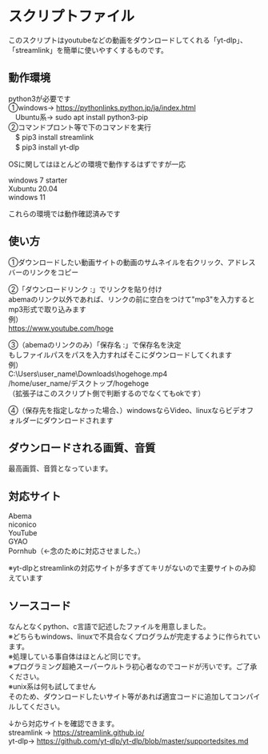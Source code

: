 スクリプトファイル
=================
このスクリプトはyoutubeなどの動画をダウンロードしてくれる「yt-dlp」、「streamlink」を簡単に使いやすくするものです。

  
動作環境
--------
python3が必要です<br>
➀windows→ https://pythonlinks.python.jp/ja/index.html<br>
　Ubuntu系→ sudo apt install python3-pip<br>
➁コマンドプロント等で下のコマンドを実行<br>
　$ pip3 install streamlink<br>
　$ pip3 install  yt-dlp<br>

OSに関してはほとんどの環境で動作するはずですが一応

  windows 7 starter<br>
  Xubuntu 20.04<br>
  windows 11 
  
これらの環境では動作確認済みです

使い方
-----
➀ダウンロードしたい動画サイトの動画のサムネイルを右クリック、アドレスバーのリンクをコピー

➁「ダウンロードリンク :」でリンクを貼り付け<br>
abemaのリンク以外であれば、リンクの前に空白をつけて"mp3"を入力するとmp3形式で取り込みます<br>
例）<br>
https://www.youtube.com/hoge<br>

➂（abemaのリンクのみ）「保存名 :」で保存名を決定<br>
もしファイルパスをパスを入力すればそこにダウンロードしてくれます<br>
例）<br>
C:\Users\user_name\Downloads\hogehoge.mp4<br>
/home/user_name/デスクトップ/hogehoge<br>
（拡張子はこのスクリプト側で判断するのでなくてもokです）<br>

➃（保存先を指定しなかった場合、）windowsならVideo、linuxならビデオフォルダーにダウンロードされます<br>

ダウンロードされる画質、音質
-----------------------
最高画質、音質となっています。<br>


対応サイト
----------
Abema<br>
niconico<br>
YouTube<br>
GYAO<br>
Pornhub（←念のために対応させました。）<br>

※yt-dlpとstreamlinkの対応サイトが多すぎてキリがないので主要サイトのみ抑えています

ソースコード
-----------
なんとなくpython、c言語で記述したファイルを用意しました。<br>
※どちらもwindows、linuxで不具合なくプログラムが完走するように作られています。<br>
※処理している事自体はほとんど同じです。<br>
※プログラミング超絶スーパーウルトラ初心者なのでコードが汚いです。ご了承ください。<br>
※unix系は何も試してません<br>
そのため、ダウンロードしたいサイト等があれば適宜コードに追加してコンパイルしてください。<br>

↓から対応サイトを確認できます。<br>
streamlink → https://streamlink.github.io/<br>
yt-dlp→ https://github.com/yt-dlp/yt-dlp/blob/master/supportedsites.md<br>
